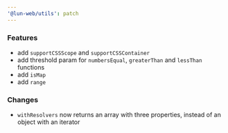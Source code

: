 ```yaml
---
'@lun-web/utils': patch
---
```


### Features

- add `supportCSSScope` and `supportCSSContainer`
- add threshold param for `numbersEqual`, `greaterThan` and `lessThan` functions
- add `isMap`
- add `range`

### Changes

- `withResolvers` now returns an array with three properties, instead of an object with an iterator